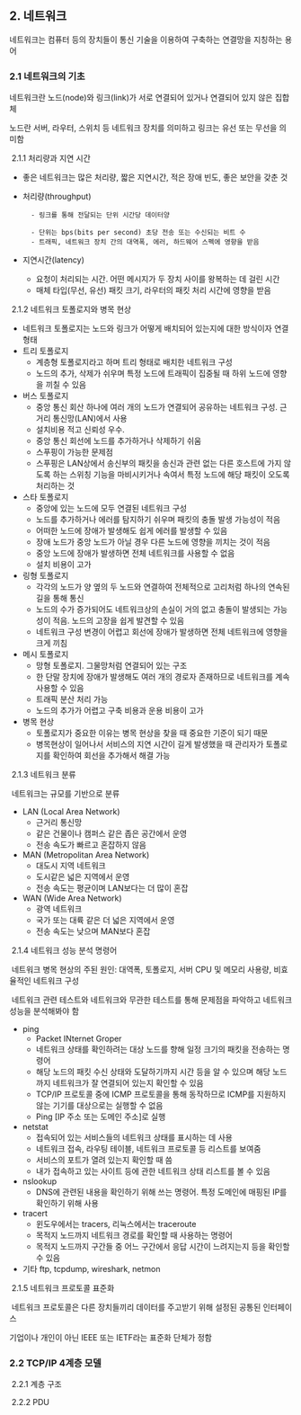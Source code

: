 ## 2.  네트워크
네트워크는 컴퓨터 등의 장치들이 통신 기술을 이용하여 구축하는 연결망을 지칭하는 용어

  ### 2.1 네트워크의 기초
네트워크란 노드(node)와 링크(link)가 서로 연결되어 있거나 연결되어 있지 않은 집합체

노드란 서버, 라우터, 스위치 등 네트워크 장치를 의미하고 링크는 유선 또는 무선을 의미함

​	2.1.1 처리량과 지연 시간

- 좋은 네트워크는 많은 처리량, 짧은 지연시간, 적은 장애 빈도, 좋은 보안을 갖춘 것

- 처리량(throughput)

  		- 링크를 통해 전달되는 단위 시간당 데이터양

  		- 단위는 bps(bits per second) 초당 전송 또는 수신되는 비트 수
  		- 트래픽, 네트워크 장치 간의 대역폭, 에러, 하드웨어 스펙에 영향을 받음

- 지연시간(latency)

  - 요청이 처리되는 시간. 어떤 메시지가 두 장치 사이를 왕복하는 데 걸린 시간
  - 매체 타입(무선, 유선) 패킷 크기, 라우터의 패킷 처리 시간에 영향을 받음

​	2.1.2 네트워크 토폴로지와 병목 현상

- 네트워크 토폴로지는 노드와 링크가 어떻게 배치되어 있는지에 대한 방식이자 연결 형태
- 트리 토폴로지
  - 계층형 토폴로지라고 하며 트리 형태로 배치한 네트워크 구성
  - 노드의 추가, 삭제가 쉬우며 특정 노드에 트래픽이 집중될 때 하위 노드에 영향을 끼칠 수 있음
- 버스 토폴로지
  - 중앙 통신 회산 하나에 여러 개의 노드가 연결되어 공유하는 네트워크 구성. 근거리 통신망(LAN)에서 사용
  - 설치비용 적고 신뢰성 우수. 
  - 중앙 통신 회선에 노드를 추가하거나 삭제하기 쉬움
  - 스푸핑이 가능한 문제점
  - 스푸핑은 LAN상에서 송신부의 패킷을 송신과 관련 없는 다른 호스트에 가지 않도록 하는 스위칭 기능을 마비시키거나 속여서 특정 노드에 해당 패킷이 오도록 처리하는 것
- 스타 토폴로지
  - 중앙에 있는 노드에 모두 연결된 네트워크 구성
  - 노드를 추가하거나 에러를 탐지하기 쉬우며 패킷의 충돌 발생 가능성이 적음
  - 어떠한 노드에 장애가 발생해도 쉽게 에러를 발생할 수 있음
  - 장애 노드가 중앙 노드가 아닐 경우 다른 노드에 영향을 끼치는 것이 적음
  - 중앙 노드에 장애가 발생하면 전체 네트워크를 사용할 수 없음
  - 설치 비용이 고가
- 링형 토폴로지
  - 각각의 노드가 양 옆의 두 노드와 연결하여 전체적으로 고리처럼 하나의 연속된 길을 통해 통신
  - 노드의 수가 증가되어도 네트워크상의 손실이 거의 없고 충돌이 발생되는 가능성이 적음. 노드의 고장을 쉽게 발견할 수 있음
  - 네트워크 구성 변경이 어렵고 회선에 장애가 발생하면 전체 네트워크에 영향을 크게 끼침
- 메시 토폴로지
  - 망형 토폴로지. 그물망처럼 연결되어 있는 구조
  - 한 단말 장치에 장애가 발생해도 여러 개의 경로자 존재하므로 네트워크를 계속 사용할 수 있음
  - 트래픽 분산 처리 가능
  - 노드의 추가가 어렵고 구축 비용과 운용 비용이 고가
- 병목 현상
  - 토폴로지가 중요한 이유는 병목 현상을 찾을 때 중요한 기준이 되기 때문
  - 병목현상이 일어나서 서비스의 지연 시간이 길게 발생했을 때 관리자가 토폴로지를 확인하여 회선을 추가해서 해결 가능

​	2.1.3 네트워크 분류

​		네트워크는 규모를 기반으로 분류

- LAN (Local Area Network)
  - 근거리 통신망
  - 같은 건물이나 캠퍼스 같은 좁은 공간에서 운영
  - 전송 속도가 빠르고 혼잡하지 않음
- MAN (Metropolitan Area Network)
  - 대도시 지역 네트워크
  - 도시같은 넓은 지역에서 운영
  - 전송 속도는 평균이며 LAN보다는 더 많이 혼잡
- WAN (Wide Area Network)
  - 광역 네트워크
  - 국가 또는 대륙 같은 더 넓은 지역에서 운영
  - 전송 속도는 낮으며 MAN보다 혼잡

​	2.1.4 네트워크 성능 분석 명령어

​	네트워크 병목 현상의 주된 원인: 대역폭, 토폴로지, 서버 CPU 및 메모리 사용량, 비효율적인 네트워크 구성

​	네트워크 관련 테스트와 네트워크와 무관한 테스트를 통해 문제점을 파악하고 네트워크 성능을 분석해봐야 함

- ping
  - Packet INternet Groper
  - 네트워크 상태를 확인하려는 대상 노드를 향해 일정 크기의 패킷을 전송하는 명령어
  - 해당 노드의 패킷 수신 상태와 도달하기까지 시간 등을 알 수 있으며 해당 노드까지 네트워크가 잘 연결되어 있는지 확인할 수 있음
  - TCP/IP 프로토콜 중에 ICMP 프로토콜을 통해 동작하므로 ICMP를 지원하지 않는 기기를 대상으로는 실행할 수 없음
  - Ping [IP 주소 또는 도메인 주소]로 실행
- netstat
  - 접속되어 있는 서비스들의 네트워크 상태를 표시하는 데 사용
  - 네트워크 접속, 라우팅 테이블, 네트워크 프로토콜 등 리스트를 보여줌
  - 서비스의 포트가 열려 있는지 확인할 때 씀
  - 내가 접속하고 있는 사이트 등에 관한 네트워크 상태 리스트를 볼 수 있음
- nslookup
  - DNS에 관련된 내용을 확인하기 위해 쓰는 명령어. 특정 도메인에 매핑된 IP를 확인하기 위해 사용
- tracert
  - 윈도우에서는 tracers, 리눅스에서는 traceroute
  - 목적지 노드까지 네트워크 경로를 확인할 때 사용하는 명령어
  - 목적지 노드까지 구간들 중 어느 구간에서 응답 시간이 느려지는지 등을 확인할 수 있음
- 기타 ftp, tcpdump, wireshark, netmon

​	2.1.5 네트워크 프로토콜 표준화

​	네트워크 프로토콜은 다른 장치들끼리 데이터를 주고받기 위해 설정된 공통된 인터페이스

기업이나 개인이 아닌 IEEE 또는 IETF라는 표준화 단체가 정함



### 2.2 TCP/IP 4계층 모델

 ​	2.2.1 계층 구조

 ​	2.2.2 PDU

 